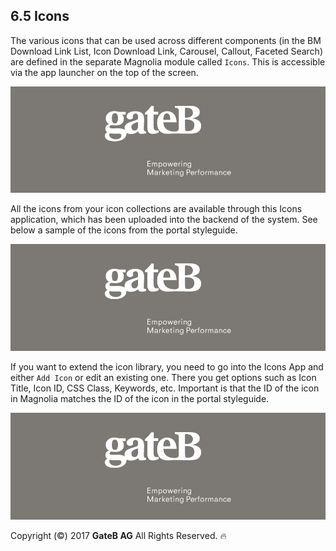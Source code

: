 ## 6.5	Icons

The various icons that can be used across different components (in the BM Download Link List, Icon Download Link, Carousel, Callout, Faceted Search) are defined in the separate Magnolia module called `Icons`. This is accessible via the app launcher on the top of the screen.

![alt text](../reference/dummy.png "this is a placeholder")

All the icons from your icon collections are available through this Icons application, which has been uploaded into the backend of the system. See below a sample of the icons from the portal styleguide.

![alt text](../reference/dummy.png "this is a placeholder")

If you want to extend the icon library, you need to go into the Icons App and either `Add Icon` or edit an existing one. There you get options such as Icon Title, Icon ID, CSS Class, Keywords, etc. Important is that the ID of the icon in Magnolia matches the ID of the icon in the portal styleguide.

![alt text](../reference/dummy.png "this is a placeholder")


Copyright (©) 2017 **GateB AG** All Rights Reserved. :fire:
